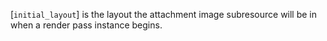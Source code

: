 [`initial_layout`] is the layout the attachment image subresource will
be in when a render pass instance begins.